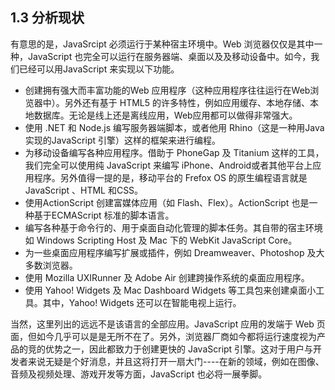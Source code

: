 ## 1.3 分析现状

有意思的是，JavaSrcipt 必须运行于某种宿主环境中。Web 浏览器仅仅是其中一种，JavaScript 也完全可以运行在服务器端、桌面以及及移动设备中。如今，我们已经可以用JavaScript 来实现以下功能。

- 创建拥有强大而丰富功能的Web 应用程序（这种应用程序往往运行在Web浏览器中）。另外还有基于 HTML5 的许多特性，例如应用缓存、本地存储、本地数据库。无论是线上还是离线应用，Web应用都可以做得非常强大。
- 使用 .NET 和 Node.js 编写服务器端脚本，或者他用 Rhino（这是一种用Java实现的JavaScript 引擎）这样的框架来进行编程。
- 为移动设备编写各种应用程序。借助于 PhoneGap 及 Titanium 这样的工具，我们完全可以使用纯 JavaScript 来编写 iPhone、Android或者其他平台上应用程序。另外值得一提的是，移动平台的 Frefox OS 的原生编程语言就是JavaScript 、HTML 和CSS。
- 使用ActionScript 创建富媒体应用（如 Flash、Flex）。ActionScript 也是一种基于ECMAScript 标准的脚本语言。
- 编写各种基于命令行的、用于桌面自动化管理的脚本任务。其自带的宿主环境如 Windows Scripting Host 及 Mac 下的 WebKit JavaScript Core。
- 为一些桌面应用程序编写扩展或插件，例如 Dreamweaver、Photoshop 及大多数浏览器。
- 使用 Mozilla UXIRunner 及 Adobe Air 创建跨操作系统的桌面应用程序。
- 使用 Yahoo! Widgets 及 Mac Dashboard Widgets 等工具包来创建桌面小工具。其中，Yahoo! Widgets 还可以在智能电视上运行。

当然，这里列出的远远不是该语言的全部应用。JavaScript 应用的发端于 Web 页面，但如今几乎可以是是无所不在了。另外，浏览器厂商如今都将运行速度视为产品的竞的优势之一，因此都致力于创建更快的 JavaScript 引擎。这对于用户与开发者来说无疑是个好消息，并且这将打开一扇大门----在新的领域，例如在图像、音频及视频处理、游戏开发等方面，JavaScript 也必将一展拳脚。